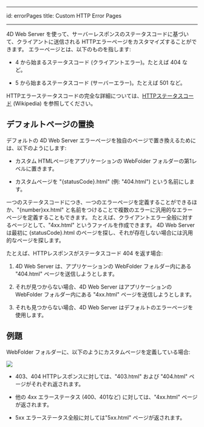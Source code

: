 - - -
id: errorPages title: Custom HTTP Error Pages
- - -

4D Web Server を使って、サーバーレスポンスのステータスコードに基づいて、クライアントに送信される HTTPエラーページをカスタマイズすることができます。 エラーページとは、以下のものを指します:

*   4 から始まるステータスコード (クライアントエラー)。たとえば 404 など。

*   5 から始まるステータスコード (サーバーエラー)。たとえば 501 など。

HTTPエラーステータスコードの完全な詳細については、[HTTPステータスコード](https://ja.wikipedia.org/wiki/HTTP%E3%82%B9%E3%83%86%E3%83%BC%E3%82%BF%E3%82%B9%E3%82%B3%E3%83%BC%E3%83%89) (Wikipedia) を参照してください。


## デフォルトページの置換

デフォルトの 4D Web Server エラーページを独自のページで置き換えるためには、以下のようにします:

*   カスタム HTMLページをアプリケーションの WebFolder フォルダーの第1レベルに置きます。

*   カスタムページを "{statusCode}.html" (例: "404.html") という名前にします。

一つのステータスコードにつき、一つのエラーページを定義することができるほか、"{number}xx.html" と名前をつけることで複数のエラーに汎用的なエラーページを定義することもできます。 たとえば、クライアントエラー全般に対するページとして、"4xx.html" というファイルを作成できます。 4D Web Server は最初に {statusCode}.html のページを探し、それが存在しない場合には汎用的なページを探します。

たとえば、HTTPレスポンスがステータスコード 404 を返す場合:

1.  4D Web Server は、アプリケーションの WebFolder フォルダー内にある "404.html" ページを送信しようとします。

2.  それが見つからない場合、4D Web Server はアプリケーションの WebFolder フォルダー内にある "4xx.html" ページを送信しようとします。

3.  それも見つからない場合、4D Web Server はデフォルトのエラーページを使用します。

## 例題

WebFolder フォルダーに、以下のようにカスタムページを定義している場合:

![](../assets/en/WebServer/errorPage.png)

*   403、404 HTTPレスポンスに対しては、"403.html" および "404.html" ページがそれぞれ返されます。

*   他の 4xx エラーステータス (400、401など) に対しては、"4xx.html" ページが返されます。

*   5xx エラーステータス全般に対しては"5xx.html" ページが返されます。

